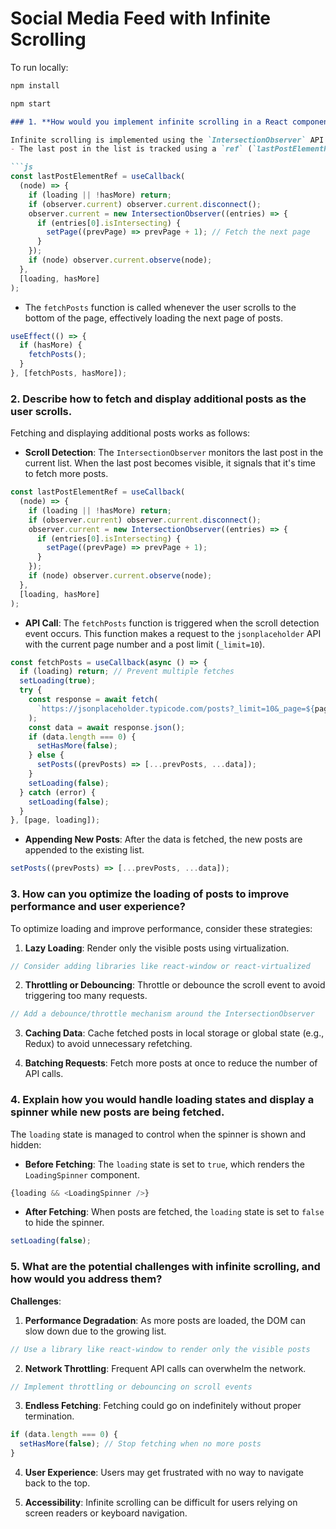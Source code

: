 # Social Media Feed with Infinite Scrolling
To run locally:
```bash
npm install
```

```bash
npm start
```
```markdown
### 1. **How would you implement infinite scrolling in a React component?**

Infinite scrolling is implemented using the `IntersectionObserver` API.
- The last post in the list is tracked using a `ref` (`lastPostElementRef`). When this element comes into view, the observer detects it and triggers a state change to fetch more posts.

```js
const lastPostElementRef = useCallback(
  (node) => {
    if (loading || !hasMore) return;
    if (observer.current) observer.current.disconnect();
    observer.current = new IntersectionObserver((entries) => {
      if (entries[0].isIntersecting) {
        setPage((prevPage) => prevPage + 1); // Fetch the next page
      }
    });
    if (node) observer.current.observe(node);
  },
  [loading, hasMore]
);
```

- The `fetchPosts` function is called whenever the user scrolls to the bottom of the page, effectively loading the next page of posts.
  
```js
useEffect(() => {
  if (hasMore) {
    fetchPosts();
  }
}, [fetchPosts, hasMore]);
```

### 2. **Describe how to fetch and display additional posts as the user scrolls.**

Fetching and displaying additional posts works as follows:

- **Scroll Detection**: The `IntersectionObserver` monitors the last post in the current list. When the last post becomes visible, it signals that it's time to fetch more posts.

```js
const lastPostElementRef = useCallback(
  (node) => {
    if (loading || !hasMore) return;
    if (observer.current) observer.current.disconnect();
    observer.current = new IntersectionObserver((entries) => {
      if (entries[0].isIntersecting) {
        setPage((prevPage) => prevPage + 1);
      }
    });
    if (node) observer.current.observe(node);
  },
  [loading, hasMore]
);
```

- **API Call**: The `fetchPosts` function is triggered when the scroll detection event occurs. This function makes a request to the `jsonplaceholder` API with the current page number and a post limit (`_limit=10`).

```js
const fetchPosts = useCallback(async () => {
  if (loading) return; // Prevent multiple fetches
  setLoading(true);
  try {
    const response = await fetch(
      `https://jsonplaceholder.typicode.com/posts?_limit=10&_page=${page}`
    );
    const data = await response.json();
    if (data.length === 0) {
      setHasMore(false);
    } else {
      setPosts((prevPosts) => [...prevPosts, ...data]);
    }
    setLoading(false);
  } catch (error) {
    setLoading(false);
  }
}, [page, loading]);
```

- **Appending New Posts**: After the data is fetched, the new posts are appended to the existing list.

```js
setPosts((prevPosts) => [...prevPosts, ...data]);
```

### 3. **How can you optimize the loading of posts to improve performance and user experience?**

To optimize loading and improve performance, consider these strategies:

1. **Lazy Loading**: Render only the visible posts using virtualization.

```js
// Consider adding libraries like react-window or react-virtualized
```

2. **Throttling or Debouncing**: Throttle or debounce the scroll event to avoid triggering too many requests.

```js
// Add a debounce/throttle mechanism around the IntersectionObserver
```

3. **Caching Data**: Cache fetched posts in local storage or global state (e.g., Redux) to avoid unnecessary refetching.

4. **Batching Requests**: Fetch more posts at once to reduce the number of API calls.

### 4. **Explain how you would handle loading states and display a spinner while new posts are being fetched.**

The `loading` state is managed to control when the spinner is shown and hidden:

- **Before Fetching**: The `loading` state is set to `true`, which renders the `LoadingSpinner` component.

```js
{loading && <LoadingSpinner />}
```

- **After Fetching**: When posts are fetched, the `loading` state is set to `false` to hide the spinner.

```js
setLoading(false);
```

### 5. **What are the potential challenges with infinite scrolling, and how would you address them?**

**Challenges**:

1. **Performance Degradation**: As more posts are loaded, the DOM can slow down due to the growing list.

```js
// Use a library like react-window to render only the visible posts
```

2. **Network Throttling**: Frequent API calls can overwhelm the network.

```js
// Implement throttling or debouncing on scroll events
```

3. **Endless Fetching**: Fetching could go on indefinitely without proper termination.

```js
if (data.length === 0) {
  setHasMore(false); // Stop fetching when no more posts
}
```

4. **User Experience**: Users may get frustrated with no way to navigate back to the top.

5. **Accessibility**: Infinite scrolling can be difficult for users relying on screen readers or keyboard navigation.
